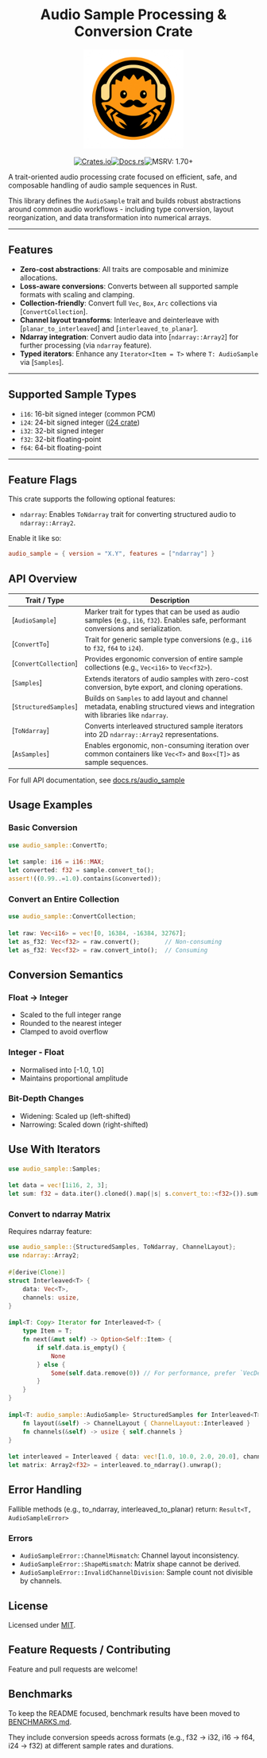 <div align="center">

# Audio Sample Processing & Conversion Crate

<img src="logo.png" alt="audio_sample Logo" width="200"/>

[![Crates.io](https://img.shields.io/crates/v/audio_sample.svg)](https://crates.io/crates/audio_sample)[![Docs.rs](https://docs.rs/audio_sample/badge.svg)](https://docs.rs/audio_sample)![MSRV: 1.70+](https://img.shields.io/badge/MSRV-1.70+-blue)
</div>

A trait-oriented audio processing crate focused on efficient, safe, and composable handling of audio sample sequences in Rust.

This library defines the `AudioSample` trait and builds robust abstractions around common audio workflows - including type conversion, layout reorganization, and data transformation into numerical arrays.

---

## Features

- **Zero-cost abstractions**: All traits are composable and minimize allocations.
- **Loss-aware conversions**: Converts between all supported sample formats with scaling and clamping.
- **Collection-friendly**: Convert full `Vec`, `Box`, `Arc` collections via [`ConvertCollection`].
- **Channel layout transforms**: Interleave and deinterleave with [`planar_to_interleaved`] and [`interleaved_to_planar`].
- **Ndarray integration**: Convert audio data into [`ndarray::Array2`] for further processing (via `ndarray` feature).
- **Typed iterators**: Enhance any `Iterator<Item = T>` where `T: AudioSample` via [`Samples`].

---

## Supported Sample Types

- `i16`: 16-bit signed integer (common PCM)
- `i24`: 24-bit signed integer ([i24 crate](https://crates.io/crates/i24))
- `i32`: 32-bit signed integer
- `f32`: 32-bit floating-point
- `f64`: 64-bit floating-point

---

## Feature Flags

This crate supports the following optional features:

- `ndarray`: Enables `ToNdarray` trait for converting structured audio to `ndarray::Array2`.

Enable it like so:

```toml
audio_sample = { version = "X.Y", features = ["ndarray"] }
```

## API Overview

| Trait / Type             | Description                                                                 |
|--------------------------|-----------------------------------------------------------------------------|
| [`AudioSample`]          | Marker trait for types that can be used as audio samples (e.g., `i16`, `f32`). Enables safe, performant conversions and serialization. |
| [`ConvertTo`]            | Trait for generic sample type conversions (e.g., `i16` to `f32`, `f64` to `i24`). |
| [`ConvertCollection`]    | Provides ergonomic conversion of entire sample collections (e.g., `Vec<i16>` to `Vec<f32>`). |
| [`Samples`]              | Extends iterators of audio samples with zero-cost conversion, byte export, and cloning operations. |
| [`StructuredSamples`]    | Builds on `Samples` to add layout and channel metadata, enabling structured views and integration with libraries like `ndarray`. |
| [`ToNdarray`]            | Converts interleaved structured sample iterators into 2D `ndarray::Array2` representations. |
| [`AsSamples`]            | Enables ergonomic, non-consuming iteration over common containers like `Vec<T>` and `Box<[T]>` as sample sequences. |

For full API documentation, see [docs.rs/audio_sample](https://docs.rs/audio_sample)

## Usage Examples

### Basic Conversion

```rust
use audio_sample::ConvertTo;

let sample: i16 = i16::MAX;
let converted: f32 = sample.convert_to();
assert!((0.99..=1.0).contains(&converted));
```

### Convert an Entire Collection

```rust
use audio_sample::ConvertCollection;

let raw: Vec<i16> = vec![0, 16384, -16384, 32767];
let as_f32: Vec<f32> = raw.convert();       // Non-consuming
let as_f32: Vec<f32> = raw.convert_into();  // Consuming

```

## Conversion Semantics

### Float -> Integer

- Scaled to the full integer range
- Rounded to the nearest integer
- Clamped to avoid overflow

### Integer - Float

- Normalised into [-1.0, 1.0]
- Maintains proportional amplitude

### Bit-Depth Changes

- Widening: Scaled up (left-shifted)
- Narrowing: Scaled down (right-shifted)

## Use With Iterators

```rust
use audio_sample::Samples;

let data = vec![1i16, 2, 3];
let sum: f32 = data.iter().cloned().map(|s| s.convert_to::<f32>()).sum();
```

### Convert to ndarray Matrix

Requires ndarray feature:
```rust
use audio_sample::{StructuredSamples, ToNdarray, ChannelLayout};
use ndarray::Array2;

#[derive(Clone)]
struct Interleaved<T> {
    data: Vec<T>,
    channels: usize,
}

impl<T: Copy> Iterator for Interleaved<T> {
    type Item = T;
    fn next(&mut self) -> Option<Self::Item> {
        if self.data.is_empty() {
            None
        } else {
            Some(self.data.remove(0)) // For performance, prefer `VecDeque` or `into_iter`
        }
    }
}

impl<T: audio_sample::AudioSample> StructuredSamples for Interleaved<T> {
    fn layout(&self) -> ChannelLayout { ChannelLayout::Interleaved }
    fn channels(&self) -> usize { self.channels }
}

let interleaved = Interleaved { data: vec![1.0, 10.0, 2.0, 20.0], channels: 2 };
let matrix: Array2<f32> = interleaved.to_ndarray().unwrap();
```

## Error Handling

Fallible methods (e.g., to_ndarray, interleaved_to_planar) return: ``Result<T, AudioSampleError>``

### Errors

- ``AudioSampleError::ChannelMismatch``: Channel layout inconsistency.
- ``AudioSampleError::ShapeMismatch``: Matrix shape cannot be derived.
- ``AudioSampleError::InvalidChannelDivision``: Sample count not divisible by channels.

## License

Licensed under [MIT](./LICENSE).

## Feature Requests / Contributing

Feature and pull requests are welcome!

## Benchmarks

To keep the README focused, benchmark results have been moved to [BENCHMARKS.md](./BENCHMARKS.md).

They include conversion speeds across formats (e.g., f32 -> i32, i16 -> f64, i24 -> f32) at different sample rates and durations.
